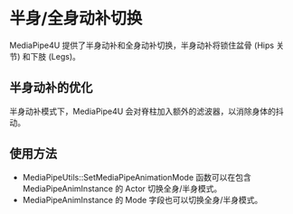 
# 半身/全身动补切换

MediaPipe4U 提供了半身动补和全身动补切换，半身动补将锁住盆骨 (Hips 关节) 和下肢 (Legs)。

## 半身动补的优化

半身动补模式下，MediaPipe4U 会对脊柱加入额外的滤波器，以消除身体的抖动。


## 使用方法

- MediaPipeUtils::SetMediaPipeAnimationMode 函数可以在包含 MediaPipeAnimInstance 的 Actor 切换全身/半身模式。
- MediaPipeAnimInstance 的 Mode 字段也可以切换全身/半身模式。

